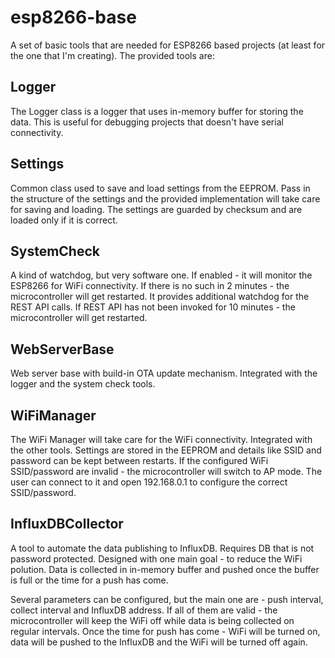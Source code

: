 # esp8266-base

A set of basic tools that are needed for ESP8266 based projects (at least for the one that I'm creating). The provided tools are:

## Logger

The Logger class is a logger that uses in-memory buffer for storing the data. This is useful for debugging projects that doesn't have serial connectivity.

## Settings

Common class used to save and load settings from the EEPROM. Pass in the structure of the settings and the provided implementation will take care for saving and loading. The settings are guarded by checksum and are loaded only if it is correct.

## SystemCheck

A kind of watchdog, but very software one. If enabled - it will monitor the ESP8266 for WiFi connectivity. If there is no such in 2 minutes - the microcontroller will get restarted. It provides additional watchdog for the REST API calls. If REST API has not been invoked for 10 minutes - the microcontroller will get restarted.

## WebServerBase

Web server base with build-in OTA update mechanism. Integrated with the logger and the system check tools.

## WiFiManager

The WiFi Manager will take care for the WiFi connectivity. Integrated with the other tools. Settings are stored in the EEPROM and  details like SSID and password can be kept between restarts. If the configured WiFi SSID/password are invalid - the microcontroller will switch to AP mode. The user can connect to it and open 192.168.0.1 to configure the correct SSID/password.

## InfluxDBCollector

A tool to automate the data publishing to InfluxDB. Requires DB that is not password protected. Designed with one main goal - to reduce the WiFi polution. Data is collected in in-memory buffer and pushed once the buffer is full or the time for a push has come.

Several parameters can be configured, but the main one are - push interval, collect interval and InfluxDB address. If all of them are valid - the microcontroller will keep the WiFi off while data is being collected on regular intervals. Once the time for push has come - WiFi will be turned on, data will be pushed to the InfluxDB and the WiFi will be turned off again.